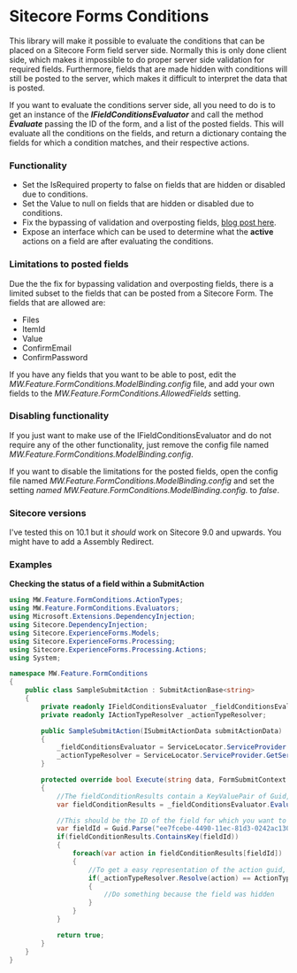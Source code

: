 # Sitecore Forms Conditions
This library will make it possible to evaluate the conditions that can be placed on a Sitecore Form field server side. Normally this is only done client side, which makes it impossible to do proper server side validation for required fields. Furthermore, fields that are made hidden with conditions will still be posted to the server, which makes it difficult to interpret the data that is posted.

If you want to evaluate the conditions server side, all you need to do is to get an instance of the ***IFieldConditionsEvaluator*** and call the method ***Evaluate*** passing the ID of the form, and a list of the posted fields. 
This will evaluate all the conditions on the fields, and return a dictionary containg the fields for which a condition matches, and their respective actions.

### Functionality
- Set the IsRequired property to false on fields that are hidden or disabled due to conditions.
- Set the Value to null on fields that are hidden or disabled due to conditions.
- Fix the bypassing of validation and overposting fields, [blog post here](https://www.maartenwillebrands.nl/2021/07/28/sitecore-forms-bypassing-validation-and-overposting-viewmodels/).
- Expose an interface which can be used to determine what the **active** actions on a field are after evaluating the conditions.

### Limitations to posted fields
Due the the fix for bypassing validation and overposting fields, there is a limited subset to the fields that can be posted from a Sitecore Form.
The fields that are allowed are:
- Files
- ItemId
- Value
- ConfirmEmail
- ConfirmPassword

If you have any fields that you want to be able to post, edit the _MW.Feature.FormConditions.ModelBinding.config_ file, and add your own fields to the _MW.Feature.FormConditions.AllowedFields_ setting.

### Disabling functionality
If you just want to make use of the IFieldConditionsEvaluator and do not require any of the other functionality, just remove the config file named _MW.Feature.FormConditions.ModelBinding.config_.  

If you want to disable the limitations for the posted fields, open the config file named _MW.Feature.FormConditions.ModelBinding.config_ and set the setting _named _MW.Feature.FormConditions.ModelBinding.config_._ to _false_.

### Sitecore versions
I've tested this on 10.1 but it *should* work on Sitecore 9.0 and upwards. You might have to add a Assembly Redirect.

### Examples
**Checking the status of a field within a SubmitAction**
```c#
using MW.Feature.FormConditions.ActionTypes;
using MW.Feature.FormConditions.Evaluators;
using Microsoft.Extensions.DependencyInjection;
using Sitecore.DependencyInjection;
using Sitecore.ExperienceForms.Models;
using Sitecore.ExperienceForms.Processing;
using Sitecore.ExperienceForms.Processing.Actions;
using System;

namespace MW.Feature.FormConditions
{
    public class SampleSubmitAction : SubmitActionBase<string>
    {
        private readonly IFieldConditionsEvaluator _fieldConditionsEvaluator;
        private readonly IActionTypeResolver _actionTypeResolver;

        public SampleSubmitAction(ISubmitActionData submitActionData) : base(submitActionData)
        {
            _fieldConditionsEvaluator = ServiceLocator.ServiceProvider.GetService<IFieldConditionsEvaluator>();
            _actionTypeResolver = ServiceLocator.ServiceProvider.GetService<IActionTypeResolver>();
        }

        protected override bool Execute(string data, FormSubmitContext formSubmitContext)
        {
            //The fieldConditionResults contain a KeyValuePair of Guid,List<Guid> which contains the FieldID with the guid of the actions that are active for the field.
            var fieldConditionResults = _fieldConditionsEvaluator.Evaluate(formSubmitContext.FormId, formSubmitContext.Fields);

            //This should be the ID of the field for which you want to get the active condition actions
            var fieldId = Guid.Parse("ee7fcebe-4490-11ec-81d3-0242ac130003");
            if(fieldConditionResults.ContainsKey(fieldId))
            {
                foreach(var action in fieldConditionResults[fieldId])
                {
                    //To get a easy representation of the action guid, we can use the ActionTypeResolver
                    if(_actionTypeResolver.Resolve(action) == ActionType.Hide)
                    {
                        //Do something because the field was hidden
                    }
                }
            }

            return true;
        }
    }
}
```
